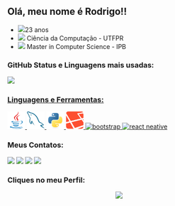 ## Olá, meu nome é Rodrigo!!
- <img src="https://img.icons8.com/color/40/000000/birthday.png" target="_blank">23 anos
- <img src="https://img.icons8.com/emoji/48/000000/pirate-flag.png"/> Ciência da Computação - UTFPR
- <img src="https://img.icons8.com/emoji/48/000000/pirate-flag.png"/> Master in Computer Science - IPB

<div>

### GitHub Status e Linguagens mais usadas:
 
  <div>
  <a href="https://github.com/rodrignucleo">
  <img  src="https://github-readme-stats.vercel.app/api/top-langs/?username=rodrignucleo&layout=compact&langs_count=16&theme=radical"/>
<div>

   </div> 
 <h3 align="left">Linguagens e Ferramentas:</h3>

<p>
 <a href="https://docs.oracle.com/en/java/" target=""> <img src="https://raw.githubusercontent.com/devicons/devicon/1119b9f84c0290e0f0b38982099a2bd027a48bf1/icons/java/java-original.svg" alt="java" width="40" height="40"/> </a> 
 <a href="https://dev.mysql.com/doc/" target=""> <img src="https://raw.githubusercontent.com/devicons/devicon/1119b9f84c0290e0f0b38982099a2bd027a48bf1/icons/mysql/mysql-plain.svg" alt="mysql" width="40" height="40"/> </a>
  <a href="https://docs.python.org/3/" target=""> <img src="https://raw.githubusercontent.com/devicons/devicon/1119b9f84c0290e0f0b38982099a2bd027a48bf1/icons/python/python-original.svg" alt="python" width="40" height="40" /> </a>
 <a href="https://laravel.com/docs/9.x" target=""> <img src="https://raw.githubusercontent.com/devicons/devicon/1119b9f84c0290e0f0b38982099a2bd027a48bf1/icons/laravel/laravel-plain.svg" alt="laravel" width="40" height="40"/> </a>
 <a href="https://getbootstrap.com/docs/4.1/getting-started/introduction/" target=""> <img src="https://cdn.jsdelivr.net/gh/devicons/devicon/icons/bootstrap/bootstrap-plain.svg" alt="bootstrap" width="40" height="40" /> </a>
 <a href="https://reactnative.dev/docs/getting-started" target="blank"> <img src="https://cdn.jsdelivr.net/gh/devicons/devicon/icons/react/react-original.svg" alt="react neative" width="40" height="40" /> </a>

</p>


### Meus Contatos:

 <div alingn="center">
  <a href="https://api.whatsapp.com/send/?phone=5511992668225&text&app_absent=0" target="_blank"><img src="https://img.icons8.com/color/48/000000/whatsapp--v1.png" target="_blank"></a>
  <a href="https://www.instagram.com/rodrignucleo/" target=""><img src="https://img.icons8.com/fluency/48/000000/instagram-new.png" target=""></a>
  <a href = "mailto: rodrignucleo@gmail.com"><img src="https://img.icons8.com/color/48/000000/gmail-new.png" target=""></a>
  <a href="https://www.linkedin.com/in/rodrignucleo/" target=""><img src="https://img.icons8.com/color/48/000000/linkedin.png" target=""></a>
</div>

   
### Cliques no meu Perfil: <br>
 <p align="center"> 
   <img src="https://profile-counter.glitch.me/rodrignucleo/count.svg" />
 </p>
